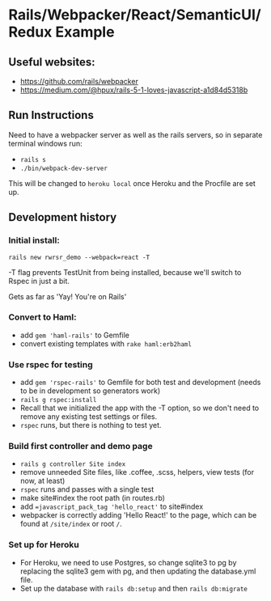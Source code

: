 # Rails/Webpacker/React/SemanticUI/Redux Example

## Useful websites:

* https://github.com/rails/webpacker
* https://medium.com/@hpux/rails-5-1-loves-javascript-a1d84d5318b

## Run Instructions

Need to have a webpacker server as well as the rails servers, so in separate terminal windows run:

* `rails s`
* `./bin/webpack-dev-server` 

This will be changed to `heroku local` once Heroku and the Procfile are set up.

## Development history

### Initial install: 
`rails new rwrsr_demo --webpack=react -T`

-T flag prevents TestUnit from being installed, because we'll switch to Rspec in just a bit.

Gets as far as 'Yay! You're on Rails'

### Convert to Haml:
* add `gem 'haml-rails'` to Gemfile
* convert existing templates with `rake haml:erb2haml`

### Use rspec for testing
* add `gem 'rspec-rails'` to Gemfile for both test and development (needs to be in development so generators work)
* `rails g rspec:install`
* Recall that we initialized the app with the -T option, so we don't need to remove any existing test settings or files.
* `rspec` runs, but there is nothing to test yet.

### Build first controller and demo page
* `rails g controller Site index`
* remove unneeded Site files, like .coffee, .scss, helpers, view tests (for now, at least)
* `rspec` runs and passes with a single test
* make site#index the root path (in routes.rb)
* add `=javascript_pack_tag 'hello_react'` to site#index
* webpacker is correctly adding 'Hello React!' to the page, which can be found at `/site/index` or root `/`.

### Set up for Heroku
* For Heroku, we need to use Postgres, so change sqlite3 to pg by replacing the sqlite3 gem with pg, and then updating the database.yml file. 
* Set up the database with `rails db:setup` and then `rails db:migrate`

